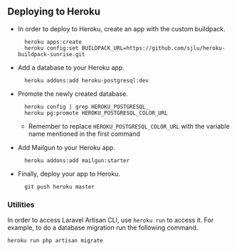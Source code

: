 ## Deploying to Heroku

* In order to deploy to Heroku, create an app with the custom buildpack.

        heroku apps:create
        heroku config:set BUILDPACK_URL=https://github.com/sjlu/heroku-buildpack-sunrise.git

* Add a database to your Heroku app.

        heroku addons:add heroku-postgresql:dev

* Promote the newly created database.

        heroku config | grep HEROKU_POSTGRESQL_
        heroku pg:promote HEROKU_POSTGRESQL_COLOR_URL

    * Remember to replace `HEROKU_POSTGRESQL_COLOR_URL` with the variable name mentioned in the first command

* Add Mailgun to your Heroku app.

        heroku addons:add mailgun:starter

* Finally, deploy your app to Heroku.

        git push heroku master

### Utilities

In order to access Laravel Artisan CLI, use `heroku run` to access it. For example, to do a database
migration run the following command.

    heroku run php artisan migrate
